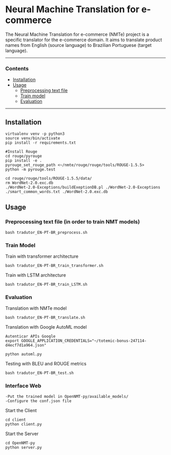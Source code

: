 # Neural Machine Translation for e-commerce

The Neural Machine Translation for e-commerce (NMTe) project is a specific translator for the e-commerce domain. It aims to translate product names from English (source language) to Brazilian Portuguese (target language).

---

### Contents

* [Installation](#installation)
* [Usage](#usage)
  * [Preprocessing text file](#preprocessing-text-file)
  * [Train model](#train-model)
  * [Evaluation](#evaluation)

---

## Installation
```
virtualenv venv -p python3
source venv/bin/activate
pip install -r requirements.txt

#Install Rouge
cd rouge/pyrouge
pip install -e .
pyrouge_set_rouge_path <~/nmte/rouge/rouge/tools/ROUGE-1.5.5>
python -m pyrouge.test

cd rouge/rouge/tools/ROUGE-1.5.5/data/
rm WordNet-2.0.exc.db
./WordNet-2.0-Exceptions/buildExeptionDB.pl ./WordNet-2.0-Exceptions ./smart_common_words.txt ./WordNet-2.0.exc.db
```

## Usage

### Preprocessing text file (in order to train NMT models)

```
bash tradutor_EN-PT-BR_preprocess.sh
```

### Train Model

Train with transformer architecture
```
bash tradutor_EN-PT-BR_train_transformer.sh
```

Train with LSTM architecture
```
bash tradutor_EN-PT-BR_train_LSTM.sh
```

### Evaluation

Translation with NMTe model
```
bash tradutor_EN-PT-BR_translate.sh
```

Translation with Google AutoML model
```
Autenticar APIs Google
export GOOGLE_APPLICATION_CREDENTIALS="~/totemic-bonus-247114-d4ecf7d1a964.json"

python automl.py
```

Testing with BLEU and ROUGE metrics
```
bash tradutor_EN-PT-BR_test.sh
```

### Interface Web
```
-Put the trained model in OpenNMT-py/available_models/
-Configure the conf.json file
```

Start the Client
```
cd client
python client.py
```

Start the Server
```
cd OpenNMT-py
python server.py
```